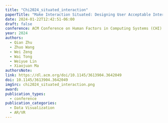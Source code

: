 ```yaml
---
title: "Chi2024_situated_interaction"
paperTitle: "Make Interaction Situated: Designing User Acceptable Interaction for Situated Visualization in Public Environments"
date: 2024-01-22T12:42:51-06:00
draft: false
conference: ACM Conference on Human Factors in Computing Systems (CHI)
year: 2024
authors:
  - Qian Zhu
  - Zhuo Wang
  - Wei Zeng
  - Wai Tong
  - Weiyue Lin
  - Xiaojuan Ma
authorsNote:
link: https://dl.acm.org/doi/10.1145/3613904.3642049
doi: 10.1145/3613904.3642049
imgSrc: chi2024_situated_interaction.png
award:
publication_types:
  - conference
publication_categories:
  - Data Visualization
  - AR/VR
---
```

